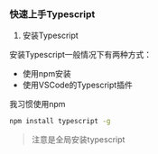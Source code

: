 ### 快速上手Typescript

1. 安装Typescript

安装Typescript一般情况下有两种方式：

* 使用npm安装
* 使用VSCode的Typescript插件

我习惯使用npm

```bash
npm install typescript -g
```

> 注意是全局安装typescript
